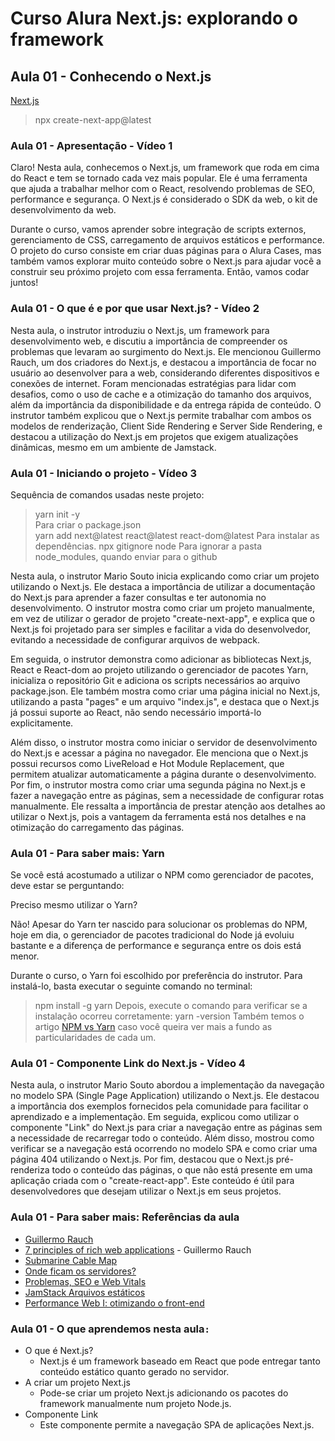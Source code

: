 # Curso Alura Next.js: explorando o framework

## Aula 01 - Conhecendo o Next.js

[Next.js](https://nextjs.org/)

> npx create-next-app@latest

### Aula 01 - Apresentação - Vídeo 1

Claro! Nesta aula, conhecemos o Next.js, um framework que roda em cima do React e tem se tornado cada vez mais popular. Ele é uma ferramenta que ajuda a trabalhar melhor com o React, resolvendo problemas de SEO, performance e segurança. O Next.js é considerado o SDK da web, o kit de desenvolvimento da web.

Durante o curso, vamos aprender sobre integração de scripts externos, gerenciamento de CSS, carregamento de arquivos estáticos e performance. O projeto do curso consiste em criar duas páginas para o Alura Cases, mas também vamos explorar muito conteúdo sobre o Next.js para ajudar você a construir seu próximo projeto com essa ferramenta. Então, vamos codar juntos!

### Aula 01 - O que é e por que usar Next.js? - Vídeo 2

Nesta aula, o instrutor introduziu o Next.js, um framework para desenvolvimento web, e discutiu a importância de compreender os problemas que levaram ao surgimento do Next.js. Ele mencionou Guillermo Rauch, um dos criadores do Next.js, e destacou a importância de focar no usuário ao desenvolver para a web, considerando diferentes dispositivos e conexões de internet. Foram mencionadas estratégias para lidar com desafios, como o uso de cache e a otimização do tamanho dos arquivos, além da importância da disponibilidade e da entrega rápida de conteúdo. O instrutor também explicou que o Next.js permite trabalhar com ambos os modelos de renderização, Client Side Rendering e Server Side Rendering, e destacou a utilização do Next.js em projetos que exigem atualizações dinâmicas, mesmo em um ambiente de Jamstack.

### Aula 01 - Iniciando o projeto - Vídeo 3

Sequência de comandos usadas neste projeto:

> yarn init -y  
Para criar o package.json  
> yarn add next@latest react@latest react-dom@latest
Para instalar as dependências.
> npx gitignore node
Para ignorar a pasta node_modules, quando enviar para o github

Nesta aula, o instrutor Mario Souto inicia explicando como criar um projeto utilizando o Next.js. Ele destaca a importância de utilizar a documentação do Next.js para aprender a fazer consultas e ter autonomia no desenvolvimento. O instrutor mostra como criar um projeto manualmente, em vez de utilizar o gerador de projeto "create-next-app", e explica que o Next.js foi projetado para ser simples e facilitar a vida do desenvolvedor, evitando a necessidade de configurar arquivos de webpack.

Em seguida, o instrutor demonstra como adicionar as bibliotecas Next.js, React e React-dom ao projeto utilizando o gerenciador de pacotes Yarn, inicializa o repositório Git e adiciona os scripts necessários ao arquivo package.json. Ele também mostra como criar uma página inicial no Next.js, utilizando a pasta "pages" e um arquivo "index.js", e destaca que o Next.js já possui suporte ao React, não sendo necessário importá-lo explicitamente.

Além disso, o instrutor mostra como iniciar o servidor de desenvolvimento do Next.js e acessar a página no navegador. Ele menciona que o Next.js possui recursos como LiveReload e Hot Module Replacement, que permitem atualizar automaticamente a página durante o desenvolvimento. Por fim, o instrutor mostra como criar uma segunda página no Next.js e fazer a navegação entre as páginas, sem a necessidade de configurar rotas manualmente. Ele ressalta a importância de prestar atenção aos detalhes ao utilizar o Next.js, pois a vantagem da ferramenta está nos detalhes e na otimização do carregamento das páginas.

### Aula 01 - Para saber mais: Yarn

Se você está acostumado a utilizar o NPM como gerenciador de pacotes, deve estar se perguntando:

Preciso mesmo utilizar o Yarn?

Não! Apesar do Yarn ter nascido para solucionar os problemas do NPM, hoje em dia, o gerenciador de pacotes tradicional do Node já evoluiu bastante e a diferença de performance e segurança entre os dois está menor.

Durante o curso, o Yarn foi escolhido por preferência do instrutor. Para instalá-lo, basta executar o seguinte comando no terminal:

> npm install -g yarn
Depois, execute o comando para verificar se a instalação ocorreu corretamente:
> yarn -version
Também temos o artigo [NPM vs Yarn](https://www.alura.com.br/artigos/npm-vs-yarn) caso você queira ver mais a fundo as particularidades de cada um.

### Aula 01 - Componente Link do Next.js - Vídeo 4

Nesta aula, o instrutor Mario Souto abordou a implementação da navegação no modelo SPA (Single Page Application) utilizando o Next.js. Ele destacou a importância dos exemplos fornecidos pela comunidade para facilitar o aprendizado e a implementação. Em seguida, explicou como utilizar o componente "Link" do Next.js para criar a navegação entre as páginas sem a necessidade de recarregar todo o conteúdo. Além disso, mostrou como verificar se a navegação está ocorrendo no modelo SPA e como criar uma página 404 utilizando o Next.js. Por fim, destacou que o Next.js pré-renderiza todo o conteúdo das páginas, o que não está presente em uma aplicação criada com o "create-react-app". Este conteúdo é útil para desenvolvedores que desejam utilizar o Next.js em seus projetos.

### Aula 01 - Para saber mais: Referências da aula

- [Guillermo Rauch](https://twitter.com/rauchg)
- [7 principles of rich web applications](https://rauchg.com/2014/7-principles-of-rich-web-applications) - Guillermo Rauch
- [Submarine Cable Map](https://www.submarinecablemap.com/)
- [Onde ficam os servidores?](https://jachoos.net/amazon-web-services-locations/)
- [Problemas, SEO e Web Vitals](https://web.dev/articles/vitals?hl=pt-br)
- [JamStack Arquivos estáticos](https://jamstack.org/)
- [Performance Web I: otimizando o front-end](https://www.alura.com.br/cursos-online-front-end/automacao-front-end)

### Aula 01 - O que aprendemos nesta aula`:`

- O que é Next.js?
  - Next.js é um framework baseado em React que pode entregar tanto conteúdo estático quanto gerado no servidor.
- A criar um projeto Next.js
  - Pode-se criar um projeto Next.js adicionando os pacotes do framework manualmente num projeto Node.js.
- Componente Link
  - Este componente permite a navegação SPA de aplicações Next.js.
